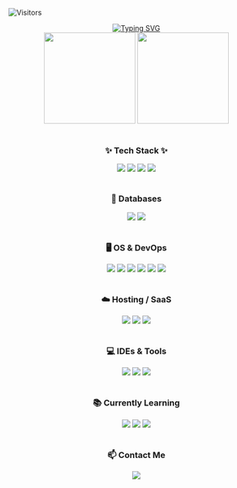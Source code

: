 <!-- 타이틀 애니메이션 -->
![Visitors](https://komarev.com/ghpvc/?username=TaeJinKim0930&color=blue&style=flat-square)
<div align="center">
  <a href="https://git.io/typing-svg"><img src="https://readme-typing-svg.demolab.com?font=Fira+Code&pause=1000&width=435&lines=Welcome+To+Tae+Jin+Kim's+GitHub+Page+!!!" alt="Typing SVG" /></a>
</div>

 
<!-- GitHub Stats -->
<div align="center">
  <img src="https://github-readme-stats.vercel.app/api?username=TaeJinKim0930&show_icons=true&theme=radical" height="180px" />
  <img src="https://github-readme-stats.vercel.app/api/top-langs/?username=TaeJinKim0930&layout=compact&theme=radical" height="180px" />
</div>

<br>

<!-- ✨ Tech Stack ✨ -->
<h3 align="center">✨ Tech Stack ✨</h3>
<div align="center">
  <img src="https://img.shields.io/badge/Java-ED8B00?style=for-the-badge&logo=openjdk&logoColor=white" />
  <img src="https://img.shields.io/badge/SpringBoot-6DB33F?style=for-the-badge&logo=springboot&logoColor=white" />
  <img src="https://img.shields.io/badge/JPA-007396?style=for-the-badge&logo=hibernate&logoColor=white" />
  <img src="https://img.shields.io/badge/Gradle-02303A?style=for-the-badge&logo=gradle&logoColor=white" />
</div>

<br>

<!-- 💾 Database -->
<h3 align="center">💾 Databases</h3>
<div align="center">
  <img src="https://img.shields.io/badge/MariaDB-003545?style=for-the-badge&logo=mariadb&logoColor=white" />
  <img src="https://img.shields.io/badge/MySQL-4479A1?style=for-the-badge&logo=mysql&logoColor=white" />
</div>

<br>

<!-- 🎛️ OS & Infra -->
<h3 align="center">🖥️ OS & DevOps</h3>
<div align="center">
  <img src="https://img.shields.io/badge/Linux-FCC624?style=for-the-badge&logo=linux&logoColor=black" />
  <img src="https://img.shields.io/badge/Ubuntu-E95420?style=for-the-badge&logo=ubuntu&logoColor=white" />
  <img src="https://img.shields.io/badge/Nginx-009639?style=for-the-badge&logo=nginx&logoColor=white" />
  <img src="https://img.shields.io/badge/Tomcat-F8DC75?style=for-the-badge&logo=apachetomcat&logoColor=black" />
  <img src="https://img.shields.io/badge/Maven-C71A36?style=for-the-badge&logo=apachemaven&logoColor=white" />
  <img src="https://img.shields.io/badge/Jenkins-2C5263?style=for-the-badge&logo=jenkins&logoColor=white" />
</div>

<br>

<!-- ☁️ Hosting -->
<h3 align="center">☁️ Hosting / SaaS</h3>
<div align="center">
  <img src="https://img.shields.io/badge/AWS-FF9900?style=for-the-badge&logo=amazonaws&logoColor=white" />
  <img src="https://img.shields.io/badge/GitHub Pages-121013?style=for-the-badge&logo=github&logoColor=white" />
  <img src="https://img.shields.io/badge/ClickUp-7B68EE?style=for-the-badge&logo=clickup&logoColor=white" />
</div>

<br>

<!-- 💻 IDEs -->
<h3 align="center">💻 IDEs & Tools</h3>
<div align="center">
  <img src="https://img.shields.io/badge/IntelliJ IDEA-000000?style=for-the-badge&logo=intellijidea&logoColor=white" />
  <img src="https://img.shields.io/badge/Eclipse-FE7A16?style=for-the-badge&logo=eclipseide&logoColor=white" />
  <img src="https://img.shields.io/badge/VSCode-0078d7?style=for-the-badge&logo=visualstudiocode&logoColor=white" />
</div>

<br>

<!-- 📚 Studying -->
<h3 align="center">📚 Currently Learning</h3>
<div align="center">
  <img src="https://img.shields.io/badge/AI%20Agent-0088FF?style=for-the-badge" />
  <img src="https://img.shields.io/badge/DID%20Blockchain-0066CC?style=for-the-badge" />
  <img src="https://img.shields.io/badge/CBDC%20Infra-3333AA?style=for-the-badge" />
</div>

<br>

<!-- 📫 Contact -->
<h3 align="center">📫 Contact Me</h3>
<div align="center">
  <a href="mailto:tjmax0930@gmail.com">
    <img src="https://img.shields.io/badge/Gmail-D14836?style=for-the-badge&logo=gmail&logoColor=white" />
  </a>
  
<!--   <a href="https://velog.io/@taejin0930">
    <img src="https://img.shields.io/badge/Velog-20C997?style=for-the-badge&logo=velog&logoColor=white" />
  </a>
  <a href="https://www.linkedin.com/in/taejin-kim0930">
    <img src="https://img.shields.io/badge/LinkedIn-0077B5?style=for-the-badge&logo=linkedin&logoColor=white" />
  </a> -->
</div>
